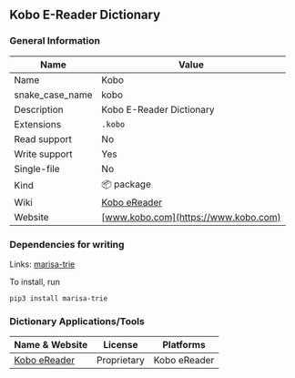 
## Kobo E-Reader Dictionary ##

### General Information ###
Name | Value
---- | -------
Name | Kobo
snake_case_name | kobo
Description | Kobo E-Reader Dictionary
Extensions | `.kobo`
Read support | No
Write support | Yes
Single-file | No
Kind | 📦 package
Wiki | [Kobo eReader](https://en.wikipedia.org/wiki/Kobo_eReader)
Website | [www.kobo.com](https://www.kobo.com)





### Dependencies for writing ###
Links: [marisa-trie](https://pypi.org/project/marisa-trie)

To install, run

    pip3 install marisa-trie


### Dictionary Applications/Tools ###
Name & Website | License | Platforms
-------------- | ------- | ---------
[Kobo eReader](https://www.kobo.com) | Proprietary | Kobo eReader
